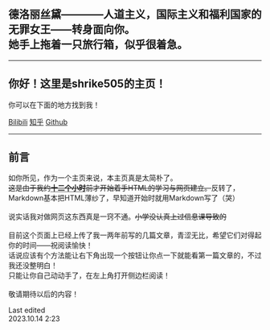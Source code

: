 <html>
  <head>
    <meta charset="UTF-8">
    <title>
      现实的荒原
    </title>
  </head>
  <body>
    <h2>
      德洛丽丝黛————人道主义，国际主义和福利国家的无罪女王——转身面向你。
      <br>
      她手上拖着一只旅行箱，似乎很着急。
    </h2>
    <hr>
    <h2>你好！这里是shrike505的主页！</h2>
    <p>你可以在下面的地方找到我！</p>
    <a href="https://space.bilibili.com/164131287/">Bilibili</a>
    <a href="https://www.zhihu.com/people/trixie-83-96">知乎</a>
    <a href="https://github.com/shrike-505">Github</a>  
    <hr>
    <h2>
      前言
    </h2>
    <p>
      如你所见，作为一个主页来说，本主页真是太简朴了。
      <br>
      <del>这是由于我约<b><abbr title="2023/10/13 14:25">十二个小时</abbr></b>前才开始着手HTML的学习与网页建立。</del>反转了，Markdown基本把HTML薄纱了，早知道开始时就用Markdown写了（哭）
      <br>
      <br>
      说实话我对做网页这东西真是一窍不通。<del>小学没认真上过信息课导致的</del>
      <br>
      <br>
      目前这个页面上已经上传了我一两年前写的几篇文章，青涩无比，希望它们对得起你的时间——祝阅读愉快！
      <br>
      话说应该有个方法能让右下角出现一个按钮让你点一下就能看第一篇文章的，不过我还没整明白！
      <br>
      只能让你自己动动手了，在左上角打开侧边栏阅读！
      <br>
      <br>
      敬请期待以后的内容！
    </p>
    <p>Last edited<br>2023.10.14 2:23</p>
  </body>
</html>
